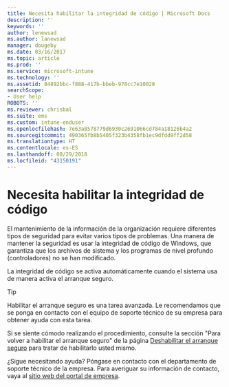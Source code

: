 ```yaml
---
title: Necesita habilitar la integridad de código | Microsoft Docs
description: ''
keywords: ''
author: lenewsad
ms.author: lanewsad
manager: dougeby
ms.date: 03/16/2017
ms.topic: article
ms.prod: ''
ms.service: microsoft-intune
ms.technology: ''
ms.assetid: 84892bbc-f888-417b-bbeb-978cc7e10028
searchScope:
- User help
ROBOTS: ''
ms.reviewer: chrisbal
ms.suite: ems
ms.custom: intune-enduser
ms.openlocfilehash: 7e63a8578779d6930c2691066cd784a18126b4a2
ms.sourcegitcommit: 490365fb8b5405f323b4358fb1ec9dfdd9ff2d58
ms.translationtype: HT
ms.contentlocale: es-ES
ms.lasthandoff: 08/29/2018
ms.locfileid: "43150191"
---
```

# <a name="you-need-to-enable-code-integrity"></a>Necesita habilitar la integridad de código

El mantenimiento de la información de la organización requiere diferentes tipos de seguridad para evitar varios tipos de problemas. Una manera de mantener la seguridad es usar la integridad de código de Windows, que garantiza que los archivos de sistema y los programas de nivel profundo (controladores) no se han modificado.

La integridad de código se activa automáticamente cuando el sistema usa de manera activa el arranque seguro.

> [!Tip]
> Habilitar el arranque seguro es una tarea avanzada. Le recomendamos que se ponga en contacto con el equipo de soporte técnico de su empresa para obtener ayuda con esta tarea.

Si se siente cómodo realizando el procedimiento, consulte la sección "Para volver a habilitar el arranque seguro" de la página [Deshabilitar el arranque seguro](https://msdn.microsoft.com/library/windows/hardware/dn898540(v=vs.85).aspx) para tratar de habilitarlo usted mismo.

¿Sigue necesitando ayuda? Póngase en contacto con el departamento de soporte técnico de la empresa. Para averiguar su información de contacto, vaya al [sitio web del portal de empresa](https://go.microsoft.com/fwlink/?linkid=2010980).
